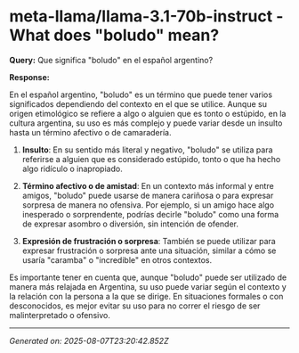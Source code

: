 # meta-llama/llama-3.1-70b-instruct - What does "boludo" mean?

**Query:** Que significa "boludo" en el español argentino?



**Response:**

En el español argentino, "boludo" es un término que puede tener varios significados dependiendo del contexto en el que se utilice. Aunque su origen etimológico se refiere a algo o alguien que es tonto o estúpido, en la cultura argentina, su uso es más complejo y puede variar desde un insulto hasta un término afectivo o de camaradería.

1. **Insulto**: En su sentido más literal y negativo, "boludo" se utiliza para referirse a alguien que es considerado estúpido, tonto o que ha hecho algo ridículo o inapropiado.

2. **Término afectivo o de amistad**: En un contexto más informal y entre amigos, "boludo" puede usarse de manera cariñosa o para expresar sorpresa de manera no ofensiva. Por ejemplo, si un amigo hace algo inesperado o sorprendente, podrías decirle "boludo" como una forma de expresar asombro o diversión, sin intención de ofender.

3. **Expresión de frustración o sorpresa**: También se puede utilizar para expresar frustración o sorpresa ante una situación, similar a cómo se usaría "caramba" o "incredible" en otros contextos.

Es importante tener en cuenta que, aunque "boludo" puede ser utilizado de manera más relajada en Argentina, su uso puede variar según el contexto y la relación con la persona a la que se dirige. En situaciones formales o con desconocidos, es mejor evitar su uso para no correr el riesgo de ser malinterpretado o ofensivo.

---
*Generated on: 2025-08-07T23:20:42.852Z*
